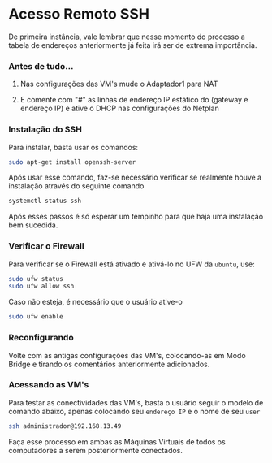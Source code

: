 <h1 align="left">Acesso Remoto SSH</h1>

De primeira instância, vale lembrar que nesse momento do processo a tabela de endereços anteriormente já feita irá ser de extrema importância. 

### Antes de tudo...

1. Nas configurações das VM's mude o Adaptador1 para NAT


2. E comente com "#" as linhas de endereço IP estático do (gateway e endereço IP) e ative o DHCP nas configurações do Netplan

### Instalação do SSH

Para instalar, basta usar os comandos:

```bash
sudo apt-get install openssh-server
```

Após usar esse comando, faz-se necessário verificar se realmente houve a instalação através do seguinte comando
```bash
systemctl status ssh
```
Após esses passos é só esperar um tempinho para que haja uma instalação bem sucedida.

### Verificar o Firewall
 Para verificar se o Firewall está ativado e ativá-lo no UFW da ```ubuntu```, use:
 
```bash
sudo ufw status
sudo ufw allow ssh
```
Caso não esteja, é necessário que o usuário ative-o

```bash
sudo ufw enable
```
### Reconfigurando
Volte com as antigas configurações das VM's, colocando-as em Modo Bridge e tirando os comentários anteriormente adicionados.

### Acessando as VM's
Para testar as conectividades das VM's, basta o usuário seguir o modelo de comando abaixo, apenas colocando seu ```endereço IP``` e o nome de seu ```user```
```bash
ssh administrador@192.168.13.49
```
Faça esse processo em ambas as Máquinas Virtuais de todos os computadores a serem posteriormente conectados.
